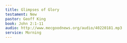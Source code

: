 ```yaml
---
title: Glimpses of Glory
testament: New
pastor: Geoff King
book: John 2:1-11
audio: http://www.mecgoodnews.org/audio/40220181.mp3
service: Morning
---
```


